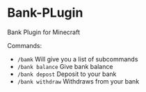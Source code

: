 # Bank-PLugin
Bank Plugin for Minecraft

Commands:
- `/bamk` Will give you a list of subcommands
- `/bank balance` Give bank balance 
- `/bank depost` Deposit to your bank
- `/bank withdraw` Withdraws from your bank
